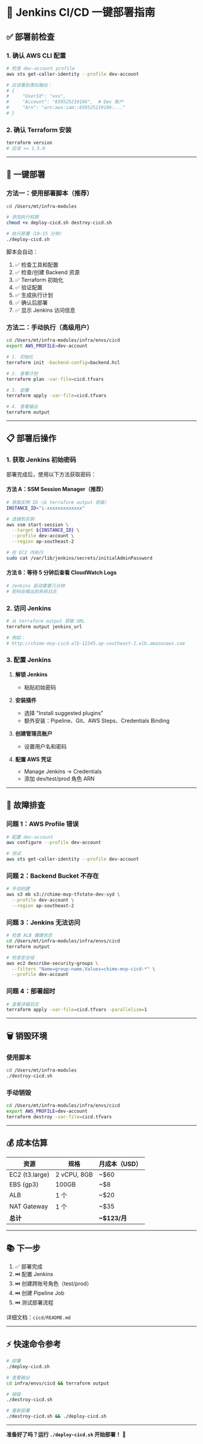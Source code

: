 # 🚀 Jenkins CI/CD 一键部署指南

## ✅ 部署前检查

### 1. 确认 AWS CLI 配置
```bash
# 检查 dev-account profile
aws sts get-caller-identity --profile dev-account

# 应该看到类似输出：
# {
#     "UserId": "xxx",
#     "Account": "859525219186",  # Dev 账户
#     "Arn": "arn:aws:iam::859525219186:..."
# }
```

### 2. 确认 Terraform 安装
```bash
terraform version
# 应该 >= 1.5.0
```

---

## 🎯 一键部署

### 方法一：使用部署脚本（推荐）

```bash
cd /Users/mt/infra-modules

# 添加执行权限
chmod +x deploy-cicd.sh destroy-cicd.sh

# 执行部署（10-15 分钟）
./deploy-cicd.sh
```

脚本会自动：
1. ✅ 检查工具和配置
2. ✅ 检查/创建 Backend 资源
3. ✅ Terraform 初始化
4. ✅ 验证配置
5. ✅ 生成执行计划
6. ✅ 确认后部署
7. ✅ 显示 Jenkins 访问信息

### 方法二：手动执行（高级用户）

```bash
cd /Users/mt/infra-modules/infra/envs/cicd
export AWS_PROFILE=dev-account

# 1. 初始化
terraform init -backend-config=backend.hcl

# 2. 查看计划
terraform plan -var-file=cicd.tfvars

# 3. 部署
terraform apply -var-file=cicd.tfvars

# 4. 查看输出
terraform output
```

---

## 📋 部署后操作

### 1. 获取 Jenkins 初始密码

部署完成后，使用以下方法获取密码：

#### 方法 A：SSM Session Manager（推荐）
```bash
# 获取实例 ID（从 terraform output 获取）
INSTANCE_ID="i-xxxxxxxxxxxxx"

# 连接到实例
aws ssm start-session \
  --target ${INSTANCE_ID} \
  --profile dev-account \
  --region ap-southeast-2

# 在 EC2 内执行
sudo cat /var/lib/jenkins/secrets/initialAdminPassword
```

#### 方法 B：等待 5 分钟后查看 CloudWatch Logs
```bash
# Jenkins 启动需要几分钟
# 密码会输出到系统日志
```

### 2. 访问 Jenkins

```bash
# 从 terraform output 获取 URL
terraform output jenkins_url

# 例如：
# http://chime-mvp-cicd-alb-12345.ap-southeast-2.elb.amazonaws.com
```

### 3. 配置 Jenkins

1. **解锁 Jenkins**
   - 粘贴初始密码

2. **安装插件**
   - 选择 "Install suggested plugins"
   - 额外安装：Pipeline、Git、AWS Steps、Credentials Binding

3. **创建管理员账户**
   - 设置用户名和密码

4. **配置 AWS 凭证**
   - Manage Jenkins → Credentials
   - 添加 dev/test/prod 角色 ARN

---

## 🔧 故障排查

### 问题 1：AWS Profile 错误
```bash
# 配置 dev-account
aws configure --profile dev-account

# 测试
aws sts get-caller-identity --profile dev-account
```

### 问题 2：Backend Bucket 不存在
```bash
# 手动创建
aws s3 mb s3://chime-mvp-tfstate-dev-syd \
  --profile dev-account \
  --region ap-southeast-2
```

### 问题 3：Jenkins 无法访问
```bash
# 检查 ALB 健康状态
cd /Users/mt/infra-modules/infra/envs/cicd
terraform output

# 检查安全组
aws ec2 describe-security-groups \
  --filters "Name=group-name,Values=chime-mvp-cicd-*" \
  --profile dev-account
```

### 问题 4：部署超时
```bash
# 查看详细日志
terraform apply -var-file=cicd.tfvars -parallelism=1
```

---

## 🗑️ 销毁环境

### 使用脚本
```bash
cd /Users/mt/infra-modules
./destroy-cicd.sh
```

### 手动销毁
```bash
cd /Users/mt/infra-modules/infra/envs/cicd
export AWS_PROFILE=dev-account
terraform destroy -var-file=cicd.tfvars
```

---

## 💰 成本估算

| 资源 | 规格 | 月成本（USD） |
|------|------|---------------|
| EC2 (t3.large) | 2 vCPU, 8GB | ~$60 |
| EBS (gp3) | 100GB | ~$8 |
| ALB | 1 个 | ~$20 |
| NAT Gateway | 1 个 | ~$35 |
| **总计** | | **~$123/月** |

---

## 📚 下一步

1. ✅ 部署完成
2. ⏭️ 配置 Jenkins
3. ⏭️ 创建跨账号角色（test/prod）
4. ⏭️ 创建 Pipeline Job
5. ⏭️ 测试部署流程

详细文档：`cicd/README.md`

---

## ⚡ 快速命令参考

```bash
# 部署
./deploy-cicd.sh

# 查看输出
cd infra/envs/cicd && terraform output

# 销毁
./destroy-cicd.sh

# 重新部署
./destroy-cicd.sh && ./deploy-cicd.sh
```

---

**准备好了吗？运行 `./deploy-cicd.sh` 开始部署！** 🚀

